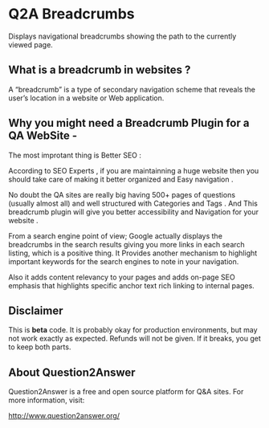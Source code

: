 Q2A Breadcrumbs
=====================

Displays navigational breadcrumbs showing the path to the currently viewed page.

What is a breadcrumb in websites ?
-----------

A “breadcrumb” is a type of secondary navigation scheme that reveals the user’s location in a website or Web application.
 
Why you might need a Breadcrumb Plugin for a QA WebSite - 
-----------

The most improtant thing is Better SEO : 
 
According to SEO Experts , if you are maintainning a huge website then you should take care of making it better organized and Easy navigation .

No doubt the QA sites are really big having 500+ pages of questions (usually almost all) and well structured with Categories and Tags . And This breadcrumb plugin will give you better accessibility and Navigation for your website . 
 
From a search engine point of view; Google actually displays the breadcrumbs in the search results giving you more links in each search listing, which is a positive thing. It Provides another mechanism to highlight important keywords for the search engines to note in your navigation.
 
Also it adds content relevancy to your pages and adds on-page SEO emphasis that highlights specific anchor text rich linking to internal pages.

Disclaimer
----------
This is **beta** code.  It is probably okay for production environments, but may not work exactly as expected.  Refunds will not be given.  If it breaks, you get to keep both parts.

About Question2Answer
---------
Question2Answer is a free and open source platform for Q&A sites. For more information, visit:

http://www.question2answer.org/
